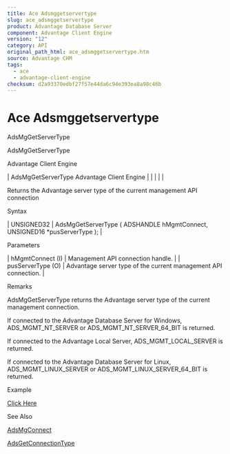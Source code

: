 ```yaml
---
title: Ace Adsmggetservertype
slug: ace_adsmggetservertype
product: Advantage Database Server
component: Advantage Client Engine
version: "12"
category: API
original_path_html: ace_adsmggetservertype.htm
source: Advantage CHM
tags:
  - ace
  - advantage-client-engine
checksum: d2a93370edbf27f57e44da6c94e393ea8a98c46b
---
```


# Ace Adsmggetservertype

AdsMgGetServerType

AdsMgGetServerType

Advantage Client Engine

| AdsMgGetServerType  Advantage Client Engine |  |  |  |  |

Returns the Advantage server type of the current management API connection

Syntax

| UNSIGNED32 | AdsMgGetServerType ( ADSHANDLE hMgmtConnect,  UNSIGNED16 \*pusServerType ); |

Parameters

| hMgmtConnect (I) | Management API connection handle. |
| pusServerType (O) | Advantage server type of the current management API connection. |

Remarks

AdsMgGetServerType returns the Advantage server type of the current management connection.

If connected to the Advantage Database Server for Windows, ADS\_MGMT\_NT\_SERVER or ADS\_MGMT\_NT\_SERVER\_64\_BIT is returned.

If connected to the Advantage Local Server, ADS\_MGMT\_LOCAL\_SERVER is returned.

If connected to the Advantage Database Server for Linux, ADS\_MGMT\_LINUX\_SERVER or ADS\_MGMT\_LINUX\_SERVER\_64\_BIT is returned.

Example

[Click Here](ace_advantage_management_api_examples.md#adsmggetservertype_example)

See Also

[AdsMgConnect](ace_adsmgconnect.md)

[AdsGetConnectionType](ace_adsgetconnectiontype.md)
